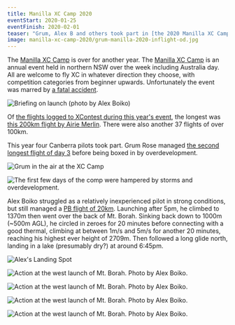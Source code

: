 ```yaml
---
title: Manilla XC Camp 2020
eventStart: 2020-01-25
eventFinish: 2020-02-01
teaser: "Grum, Alex B and others took part in [the 2020 Manilla XC Camp](/events/manilla-xc-camp-2020)"
image: manilla-xc-camp-2020/grum-manilla-2020-inflight-od.jpg
---
```

The [Manilla XC Camp] is over for another year.
The [Manilla XC Camp] is an annual event held in northern NSW over the week including Australia day.
All are welcome to fly XC in whatever direction they choose, with competition categories from beginner upwards.
Unfortunately the event was marred by [a fatal accident](https://www.northerndailyleader.com.au/story/6606581/59-year-old-paraglider-dies-in-tragic-accident-on-mount-borah/).

![Briefing on launch (photo by Alex Boiko)](/images/manilla-xc-camp-2020/launch-briefing.jpg)

Of [the flights logged to XContest during this year's event](https://www.xcontest.org/world/en/flights-search/?filter[point]=150.608888+-30.679233&filter[radius]=5000&filter[mode]=START&filter[date_mode]=period&filter[date]=2020-01-25&filter[date_to]=2020-02-01&filter[value_mode]=dst&filter[min_value_dst]=&filter[catg]=&filter[route_types]=&filter[avg]=&filter[pilot]=&list[sort]=pts&list[dir]=down), the longest was [this 200km flight by Airie Merlin](https://www.xcontest.org/world/en/flights/detail:Airie/29.1.2020/02:09).
There were also another 37 flights of over 100km.

This year four Canberra pilots took part.
Grum Rose managed [the second longest flight of day 3](https://www.xcontest.org/world/en/flights-search/?filter%5Bpoint%5D=150.608888+-30.679233&filter%5Bradius%5D=5000&filter%5Bmode%5D=START&filter%5Bdate_mode%5D=dmy&filter%5Bdate%5D=2020-01-27&filter%5Bvalue_mode%5D=dst&filter%5Bmin_value_dst%5D=&filter%5Bcatg%5D=&filter%5Broute_types%5D=&filter%5Bavg%5D=&filter%5Bpilot%5D=&list%5Bsort%5D=pts&list%5Bdir%5D=down) before being boxed in by overdevelopment.

![Grum in the air at the XC Camp](/images/manilla-xc-camp-2020/grum-manilla-2020-inflight-od.jpg)

![The first few days of the comp were hampered by storms and overdevelopment.](/images/manilla-xc-camp-2020/grum-manilla-2020-od.jpg)

Alex Boiko struggled as a relatively inexperienced pilot in strong conditions, but still managed a [PB flight of 20km](https://www.xcontest.org/world/en/flights/detail:AlexBoiko/31.1.2020/07:22).
Launching after 5pm, he climbed to 1370m then went over the back of Mt. Borah.
Sinking back down to 1000m (~500m AGL), he circled in zeroes for 20 minutes before connecting with a good thermal, climbing at between 1m/s and 5m/s for another 20 minutes, reaching his highest ever height of 2709m.
Then followed a long glide north, landing in a lake (presumably dry?) at around 6:45pm.

![Alex's Landing Spot](/images/manilla-xc-camp-2020/alex-pb-landing.jpg)

![Action at the west launch of Mt. Borah. Photo by Alex Boiko.](/images/manilla-xc-camp-2020/west-launch-1.jpg)

![Action at the west launch of Mt. Borah. Photo by Alex Boiko.](/images/manilla-xc-camp-2020/west-launch-portrait-gaggle.jpg)

![Action at the west launch of Mt. Borah. Photo by Alex Boiko.](/images/manilla-xc-camp-2020/west-launch-2.jpg)

![Action at the west launch of Mt. Borah. Photo by Alex Boiko.](/images/manilla-xc-camp-2020/west-launch-and-gaggle2.jpg)

[Manilla XC Camp]: http://www.flymanilla.com/ManillaEvents,AccomInfo/ManillaXCCamp2020-ParaglidingXCeveryday!/tabid/346/Default.aspx
